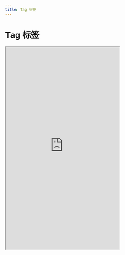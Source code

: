```yaml
---
title: Tag 标签
---
```


# Tag 标签

<iframe src="https://cfg-design.github.io/cfgd-uniapp3/#/pages/tag/index" style="width: 375px; height: 667px" />

### 基本使用

```vue-html
<c-tag text="标签" />
```

### 颜色
* [颜色的使用](/guide/colors.html)

```vue-html
<c-tag color="primary" text="标签" />
<c-tag color="error" text="标签" />
<c-tag color="success" text="标签" />
<c-tag color="warning" text="标签" />
<c-tag color="info" text="标签" />
<c-tag color="#7546c9" text="标签" />
```

### 圆角值
* [圆角值的使用](/guide/radiuses.html)

```vue-html
<c-tag radius="s" text="标签" />
<c-tag radius="m" text="标签" />
<c-tag radius="l" text="标签" />
<c-tag radius="10" text="标签" />
<c-tag text="圆角标签" round />
<c-tag radius="xs s m l" text="各角不同的标签" />
```

### API

### Tag Props {#props}

| 名称             | 类型                     | 默认值             | 版本           | 说明           |
|:----------------|:------------------------|:------------------|:--------------|:--------------|
| c                | string                  | default           |               | 配置名。[使用说明](/guide/props.html#config)    |
| props            | TagProps                | undefined         |               | 全部 props 。 [使用说明](/guide/props.html) |
| c-class          | HTMLAttributes['class'] | undefined         |               | 自定义类名 |
| c-style          | HTMLAttributes['style'] | undefined         |               | 自定义样式 |
| color            | string                  | undefined         |               | 图标颜色。 [使用说明](/guide/colors.html)   |
| size             | string \| number        | undefined         |               | 图标大小。 [使用说明](/guide/font-sizes.html)   |
| text             | string                  | undefined         |               | 文字   |
| text-color       | string                  | undefined         |               | 文字的颜色。 [使用说明](/guide/colors.html)  |
| text-props       | TextProps               | undefined         |               | [TextProps](/components/text.html#props) |
| icon             | string                  | undefined         |               | 图标  |
| icon-props       | IconProps               | undefined         |               | [IconProps](/components/icon.html#props)  |
| closable         | boolean                 | undefined         |               | 是否可关闭  |
| close-icon-props | IconProps               | undefined         |               | [IconProps](/components/icon.html#props)  |
| radius           | string \| number        | undefined         |               | 圆角值。 [使用说明](/guide/radiuses.html)  |
| round            | boolean                 | undefined         |               | 是否显示为圆角  |
| plain            | boolean                 | undefined         |               | 是否镂空  |

### Tag Events {#events}

| 名称             | 参数                     | 说明             |
|:----------------|:-------------------------|:----------------|
| click           | (payload: any) => void   | 点击 tab 内容事件 |
| close           | (payload: any) => void   | 点击关闭 icon 事件 |
